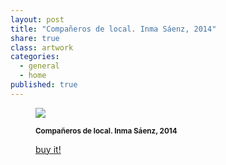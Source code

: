 ```yaml
---
layout: post
title: "Compañeros de local. Inma Sáenz, 2014"
share: true
class: artwork
categories:
  - general
  - home
published: true
---
```


<figure class="text-center">
	<img src="http://www.inpocketart.com/wp-content/uploads/2014/07/1-companeros-de-local-inma-saenz-2014-watermark.jpg">
	<figcaption>
		<p><small><strong>Compañeros de local. Inma Sáenz, 2014</strong></small></p>
		<p><a href="http://www.inpocketart.com/product/companeros-de-local-inma-saenz-2014/" class="btn btn-primary btn-lg"><i class="fa fa-credit-card"></i> buy it!</a></p>
	</figcaption>
</figure>
